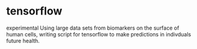 # tensorflow
experimental
Using large data sets from biomarkers on the surface of human cells, writing script for tensorflow to make predictions in indivduals future health.
